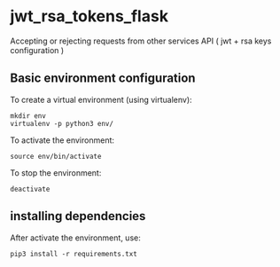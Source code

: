 # jwt_rsa_tokens_flask
Accepting or rejecting requests from other services API ( jwt + rsa keys configuration )


## Basic environment configuration
To create a virtual environment (using virtualenv):

```
mkdir env
virtualenv -p python3 env/
```
To activate the environment:
```
source env/bin/activate
```

To stop the environment:
```
deactivate
```

## installing dependencies

After activate the environment, use:
```
pip3 install -r requirements.txt
```
